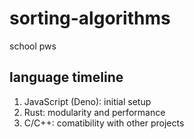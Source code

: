 # sorting-algorithms
school pws

## language timeline
1. JavaScript (Deno): initial setup
2. Rust: modularity and performance
3. C/C++: comatibility with other projects


